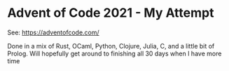 # Advent of Code 2021 - My Attempt
See: https://adventofcode.com/

Done in a mix of Rust, OCaml, Python, Clojure, Julia, C, and a little bit of Prolog. Will hopefully get around to finishing all 30 days when I have more time
